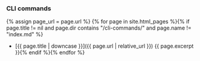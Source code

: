 ### CLI commands
{% assign page_url = page.url %}
{% for page in site.html_pages %}{% if page.title != nil and page.dir contains "/cli-commands/" and page.name != "index.md" %}
* [{{ page.title | downcase }}]({{ page.url | relative_url }}) {{ page.excerpt }}{% endif %}{% endfor %}
